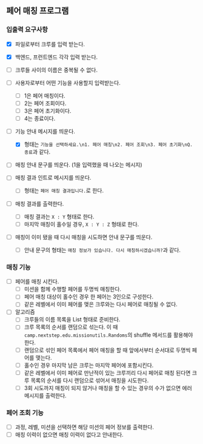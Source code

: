 ## 페어 매칭 프로그램

### 입출력 요구사항
- [X] 파일로부터 크루를 입력 받는다.
- [X] 백엔드, 프런트엔드 각각 입력 받는다.
- [ ] 크루들 사이의 이름은 중복될 수 없다.

- [ ] 사용자로부터 어떤 기능을 사용할지 입력받는다.
  - [ ] 1은 페어 매칭이다.
  - [ ] 2는 페어 조회이다.
  - [ ] 3은 페어 초기화이다.
  - [ ] 4는 종료이다.

- [ ] 기능 안내 메시지를 띄운다.
  - [X] 형태는 `기능을 선택하세요.\n1. 페어 매칭\n2. 페어 조회\n3. 페어 초기화\nQ. 종료`과 같다.
- [ ] 매칭 안내 문구를 띄운다. (1을 입력했을 때 나오는 메시지)
- [ ] 매칭 결과 인트로 메시지를 띄운다.
  - [ ] 형태는 `페어 매칭 결과입니다.`로 한다.  
- [ ] 매칭 결과를 출력한다.
  - [ ] 매칭 결과는 `X : Y` 형태로 한다.
  - [ ] 마지막 매칭이 홀수일 경우, `X : Y : Z` 형태로 한다.
- [ ] 매칭이 이미 됐을 때 다시 매칭을 시도하면 안내 문구를 띄운다.
  - [ ] 안내 문구의 형태는 `매칭 정보가 있습니다. 다시 매칭하시겠습니까?`과 같다.

### 매칭 기능
- [ ] 페어를 매칭 시킨다.
  - [ ] 미션을 함께 수행할 페어를 두명씩 매칭한다.
  - [ ] 페어 매칭 대상이 홀수인 경우 한 페어는 3인으로 구성한다.
  - [ ] 같은 레벨에서 이미 페어를 맺은 크루와는 다시 페어로 매칭될 수 없다.
- [ ] 알고리즘
  - [ ] 크루들의 이름 목록을 List<String> 형태로 준비한다.
  - [ ] 크루 목록의 순서를 랜덤으로 섞는다. 이 때 `camp.nextstep.edu.missionutils.Randoms`의 shuffle 메서드를 활용해야 한다.
  - [ ] 랜덤으로 섞인 페어 목록에서 페어 매칭을 할 때 앞에서부터 순서대로 두명씩 페어를 맺는다.
  - [ ] 홀수인 경우 마지막 남은 크루는 마지막 페어에 포함시킨다.
  - [ ] 같은 레벨에서 이미 페어로 만난적이 있는 크루끼리 다시 페어로 매칭 된다면 크루 목록의 순서를 다시 랜덤으로 섞어서 매칭을 시도한다.
  - [ ] 3회 시도까지 매칭이 되지 않거나 매칭을 할 수 있는 경우의 수가 없으면 에러 메시지를 출력한다.

### 페어 조회 기능
- [ ] 과정, 레벨, 미션을 선택하면 해당 미션의 페어 정보를 출력한다.
- [ ] 매칭 이력이 없으면 매칭 이력이 없다고 안내한다.
